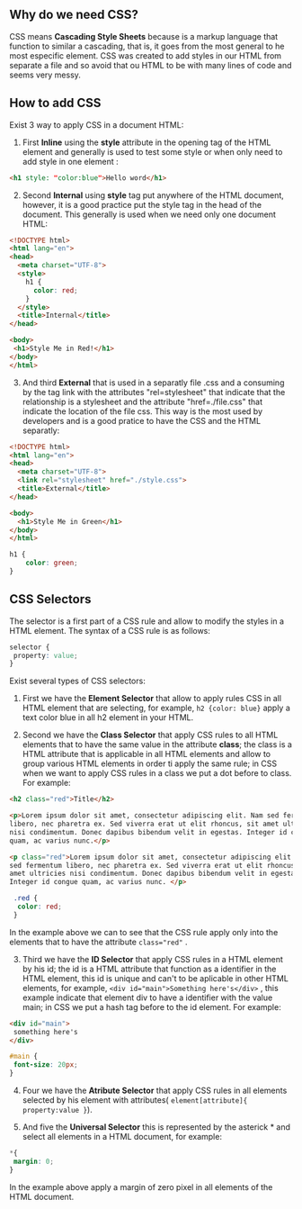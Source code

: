 ## Why do we need CSS?

CSS means  **Cascading Style Sheets** because is a markup language that function to similar a cascading, that is, it goes from the most general to he most especific element. CSS was created to add styles in our HTML from separate a file and so avoid that ou HTML to be with many lines of code and seems very messy.

## How to add CSS

Exist 3 way to apply CSS in a document HTML:

1) First **Inline** using the **style** attribute in the opening tag of the HTML element and generally is used to test some style or when only need to add style in one element :  

 ````html
 <h1 style: "color:blue">Hello word</h1>
`````

2) Second **Internal** using **style** tag put anywhere of the HTML document, however, it is a good practice put the style tag in the head of the document. This generally is used when we need only one document HTML:

 ````html
 <!DOCTYPE html>
 <html lang="en">
 <head>
   <meta charset="UTF-8">
   <style>
     h1 {
       color: red;
     }
   </style>
   <title>Internal</title>
 </head>
 
 <body>
  <h1>Style Me in Red!</h1>
 </body>
 </html>
 `````

3) And third **External** that is used in a separatly file .css and a consuming by the tag link with the attributes "rel=stylesheet" that indicate that the relationship is a stylesheet and the attribute "href=./file.css" that indicate the location of the file css. This way is the most used by developers and is a good pratice to have the CSS and the HTML separatly:

```html
<!DOCTYPE html>
<html lang="en">
<head>
  <meta charset="UTF-8">
  <link rel="stylesheet" href="./style.css">
  <title>External</title>
</head>

<body>
  <h1>Style Me in Green</h1>
</body>
</html>
```

````CSS
h1 {
    color: green;
}
````

## CSS Selectors

The selector is a first part of a CSS rule and allow to modify the styles in a HTML element. The syntax of a CSS rule is as follows:

```css
selector {
 property: value;
}
````

Exist several types of CSS selectors:

1) First we have the **Element Selector** that allow to apply rules CSS in all HTML element that are selecting, for example, ````h2 {color: blue}```` apply a text color blue in all h2 element in your HTML.

2) Second we have the **Class Selector** that apply CSS rules to all HTML elements that to have the same value in the attribute **class**; the class is a HTML attribute that is applicable in all HTML elements and allow to group various HTML elements in order ti apply the same rule; in CSS when we want to apply CSS rules in a class we put a dot before to class. For example:

 ```html
 <h2 class="red">Title</h2>
 
 <p>Lorem ipsum dolor sit amet, consectetur adipiscing elit. Nam sed fermentum
 libero, nec pharetra ex. Sed viverra erat ut elit rhoncus, sit amet ultricies
 nisi condimentum. Donec dapibus bibendum velit in egestas. Integer id congue
 quam, ac varius nunc.</p>
 
 <p class="red">Lorem ipsum dolor sit amet, consectetur adipiscing elit. Nam
 sed fermentum libero, nec pharetra ex. Sed viverra erat ut elit rhoncus, sit
 amet ultricies nisi condimentum. Donec dapibus bibendum velit in egestas.
 Integer id congue quam, ac varius nunc. </p>
````

```css
 .red {
  color: red; 
 }
````

In the example above we can to see that the CSS rule apply only into the elements that to have the attribute `class="red"` .

3) Third we have the **ID Selector** that apply CSS rules in a HTML element by his id; the id is a HTML attribute that function as a identifier in the HTML element, this id is unique and can't to be aplicable in other HTML elements, for example, `<div id="main">Something here's</div>` , this example indicate that element div to have a identifier with the value main; in CSS we put a hash tag before to the id element. For example:

```html
<div id="main">
 something here's
</div>
````

````css
#main {
 font-size: 20px;
}
````

4) Four we have the **Atribute Selector** that apply CSS rules in all elements selected by his element with attributes( ```element[attribute]{ property:value }```).

5) And five the **Universal Selector** this is represented by the asterick * and select all elements in a HTML document, for example:

```css
*{
 margin: 0;
}
```

In the example above apply a margin of zero pixel in all elements of the HTML document.
